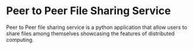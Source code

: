 # Peer to Peer File Sharing Service
Peer to Peer file sharing service is a python application that allow users to share files among themselves showcasing the features of distributed computing. 
